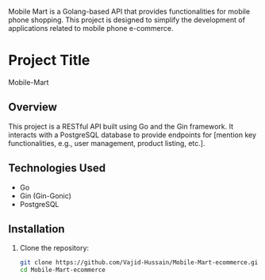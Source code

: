 Mobile Mart is a Golang-based API that provides functionalities for mobile phone shopping. This project is designed to simplify the development of applications related to mobile phone e-commerce.


# Project Title

Mobile-Mart

## Overview

This project is a RESTful API built using Go and the Gin framework. It interacts with a PostgreSQL database to provide endpoints for [mention key functionalities, e.g., user management, product listing, etc.].

## Technologies Used

- Go
- Gin (Gin-Gonic)
- PostgreSQL

## Installation

1. Clone the repository:

   ```bash
   git clone https://github.com/Vajid-Hussain/Mobile-Mart-ecommerce.git
   cd Mobile-Mart-ecommerce
   ```
